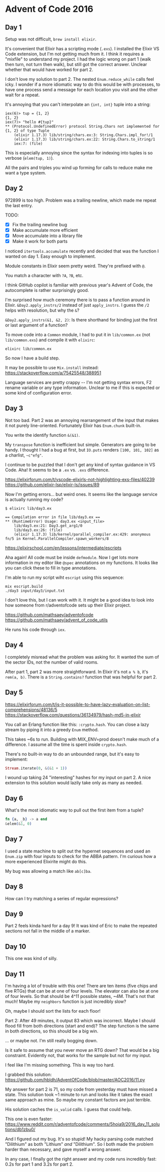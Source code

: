 # Advent of Code 2016

## Day 1

Setup was not difficult, `brew install elixir`.

It's convenient that Elixir has a scripting mode (`.exs`).
I installed the Elixir VS Code extension, but I'm not getting much from it. I think it requires a "mixfile" to understand my project.
I had the logic wrong on part 1 (walk then turn, not turn then walk), but still got the correct answer. Unclear whether that would have worked for part 2.

I don't love my solution to part 2. The nested `Enum.reduce_while` calls feel icky. I wonder if a more idiomatic way to do this would be with processes, to have one process send a message for each location you visit and the other wait for a repeat.

It's annoying that you can't interpolate an `{int, int}` tuple into a string:

```
iex(6)> tup = {1, 2}
{1, 2}
iex(7)> "hello #{tup}"
** (Protocol.UndefinedError) protocol String.Chars not implemented for {1, 2} of type Tuple
    (elixir 1.17.3) lib/string/chars.ex:3: String.Chars.impl_for!/1
    (elixir 1.17.3) lib/string/chars.ex:22: String.Chars.to_string/1
    iex:7: (file)
```

This is especially annoying since the syntax for indexing into tuples is so verbose (`elem(tup, 1)`).

All the pairs and triples you wind up forming for calls to reduce make me want a type system.

## Day 2

972899 is too high.
Problem was a trailing newline, which made me repeat the last entry.

TODO:

- [x] Fix the trailing newline bug
- [x] Make accumulate more efficient
- [x] Move accumulate into a library file
- [x] Make it work for both parts

I noticed `itertools.accumulate` recently and decided that was the function I wanted on day 1. Easy enough to implement.

Module constants in Elixir seem pretty weird. They're prefixed with `@`.

You match a character with `?A`, `?B`, etc.

I think GitHub copilot is familiar with previous year's Advent of Code, the autocomplete is rather surprisingly good.

I'm surprised how much ceremony there is to pass a function around in Elixir. `&Day2.apply_instrs/2` instead of just `apply_instrs`. I guess the `/2` helps with resolution, but why the `&`?

`&Day2.apply_instrs(&1, &2, 2)`: Is there shorthand for binding just the first or last argument of a function?

To move code into a `Common` module, I had to put it in `lib/common.ex` (not `lib/common.exs`) and compile it with `elixirc`:

    elixirc lib/common.ex

So now I have a build step.

It may be possible to use `Mix.install` instead: https://stackoverflow.com/a/75425548/388951

Language services are pretty crappy -- I'm not getting syntax errors, F2 rename variable or any type information. Unclear to me if this is expected or some kind of configuration error.

## Day 3

Not too bad. Part 2 was an annoying rearrangement of the input that makes it not purely line-oriented. Fortunately Elixir has `Enum.chunk` built-in.

You write the identify function `&(&1)`.

My `transpose` function is inefficient but simple. Generators are going to be handy. I thought I had a bug at first, but `IO.puts` renders `[100, 101, 102]` as a charlist, `~c"efg"`.

I continue to be puzzled that I don't get any kind of syntax guidance in VS Code. Aha! It seems to be a `.ex` vs. `.exs` difference.

https://elixirforum.com/t/vscode-elixirls-not-highlighting-exs-files/40239
https://github.com/elixir-lsp/elixir-ls/issues/89

Now I'm getting errors… but weird ones. It seems like the language service is actually running my code?

```
$ elixirc lib/day3.ex

== Compilation error in file lib/day3.ex ==
** (RuntimeError) Usage: day3.ex <input_file>
    lib/day3.ex:21: Day3.get_arg1/0
    lib/day3.ex:26: (file)
    (elixir 1.17.3) lib/kernel/parallel_compiler.ex:429: anonymous fn/5 in Kernel.ParallelCompiler.spawn_workers/8
```

https://elixirschool.com/en/lessons/intermediate/escripts

Aha again! All code must be inside `defmodule`. Now I get lots more information in my editor like `@spec` annotations on my functions. It looks like you can click these to fill in type annotations.

I'm able to run my script wiht `escript` using this sequence:

    mix escript.build
    ./day3 input/day3/input.txt

I don't love this, but I can work with it. It might be a good idea to look into how someone from r/adventofcode sets up their Elixir project.

https://github.com/mathsaey/adventofcode
https://github.com/mathsaey/advent_of_code_utils

He runs his code through `iex`.

## Day 4

I completely misread what the problem was asking for. It wanted the sum of the sector IDs, not the number of valid rooms.

After part 1, part 2 was more straightforward. In Elixir it's not `a % b`, it's `rem(a, b)`. There is a `String.contains?` function that was helpful for part 2.

## Day 5

https://elixirforum.com/t/is-it-possible-to-have-lazy-evaluation-on-list-comprehensions/48136/5
https://stackoverflow.com/questions/36134979/hash-md5-in-elixir

You call an Erlang function like this: `:crypto.hash`.
You can close a lazy stream by piping it into a greedy `Enum` method.

This takes ~6s to run. Building with MIX_ENV=prod doesn't make much of a difference. I assume all the time is spent inside `crypto.hash`.

There's no built-in way to do an unbounded range, but it's easy to implement:

```elixir
Stream.iterate(0, &(&1 + 1))
```

I wound up taking 24 "interesting" hashes for my input on part 2. A nice extension to this solution would lazily take only as many as needed.

## Day 6

What's the most idiomatic way to pull out the first item from a tuple?

```elixir
fn {a, _b} -> a end
&elem(&1, 0)
```

## Day 7

I used a state machine to split out the hypernet sequences and used an `Enum.zip` with four inputs to check for the ABBA pattern. I'm curious how a more experienced Elixirite might do this.

My bug was allowing a match like `ab[c]ba`.

## Day 8

How can I try matching a series of regular expressions?

## Day 9

Part 2 feels kinda hard for a day 9! It was kind of Eric to make the repeated sections not fall in the middle of a marker.

## Day 10

This one was kind of silly.

## Day 11

I'm having a lot of trouble with this one! There are ten items (five chips and five RTGs) that can be at one of four levels. The elevator can also be at one of four levels. So that should be 4^11 possible states, ~4M. That's not that much! Maybe my `neighbors` function is just incredibly slow?

Oh, maybe I should sort the lists for each floor!

Part 2: After 49 minutes, it output 83 which was incorrect. Maybe I should flood fill from both directions (start and end)? The step function is the same in both directions, so this should be a big win.

… or maybe not. I'm still really bogging down.

Is it safe to assume that you never move an RTG down? That would be a big constraint. Evidently not, that works for the sample but not for my input.

I feel like I'm missing something. This is way too hard.

I grabbed this solution:
https://github.com/hbldh/AdventOfCode/blob/master/AOC2016/11.py

My answer for part 2 is 71, so my code from yesterday must have missed a state. This solution took ~1 minute to run and looks like it takes the exact same approach as mine. So maybe my constant factors are just terrible.

His solution caches the `is_valid` calls. I guess that could help.

This one is even faster:
https://www.reddit.com/r/adventofcode/comments/5hoia9/2016_day_11_solutions/db1zbu0/

And I figured out my bug. It's so stupid! My hacky parsing code matched "Dilithium" as both "Lithium" _and_ "Dilithium". So I both made the problem harder than necessary, and gave myself a wrong answer.

In any case, I finally got the right answer and my code runs incredibly fast: 0.2s for part 1 and 3.2s for part 2.
